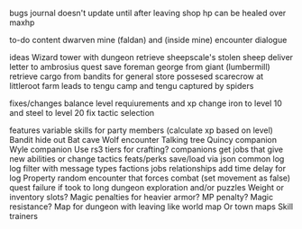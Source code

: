 
bugs
journal doesn't update until after leaving shop
hp can be healed over maxhp

to-do content
dwarven mine (faldan) and (inside mine) encounter dialogue

ideas
Wizard tower with dungeon 
retrieve sheepscale's stolen sheep
deliver letter to ambrosius quest
save foreman george from giant (lumbermill)
retrieve cargo from bandits for general store
possesed scarecrow at littleroot farm
leads to tengu camp and tengu captured by spiders

fixes/changes
balance level requiurements and xp
change iron to level 10 and steel to level 20
fix tactic selection

features
variable skills for party members (calculate xp based on level)
Bandit hide out
Bat cave
Wolf encounter
Talking tree
Quincy companion
Wyle companion
Use rs3 tiers for crafting?
companions get jobs that give new abilities or change tactics
feats/perks
save/load via json
common log
log filter with message types
factions
jobs
relationships
add time delay for log
Property
random encounter that forces combat (set movement as false)
quest failure if took to long
dungeon exploration and/or puzzles
Weight or inventory slots?
Magic penalties for heavier armor? MP penalty?
Magic resistance?
Map for dungeon with leaving like world map
Or town maps
Skill trainers 
